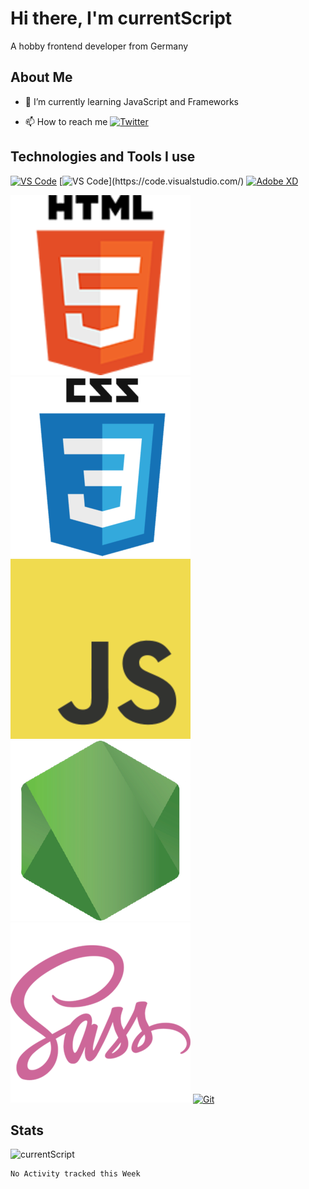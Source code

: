 # Hi there, I'm currentScript

A hobby frontend developer from Germany

## About Me

- 🌱 I’m currently learning JavaScript and Frameworks

- 📫 How to reach me [![Twitter](https://img.shields.io/badge/twitter-1DA1F2.svg?style=for-the-badge&logo=twitter&logoColor=ffffff)](https://twitter.com/currentscript)

## Technologies and Tools I use

[![VS Code](https://upload.wikimedia.org/wikipedia/commons/thumb/2/2d/Visual_Studio_Code_1.18_icon.svg/512px-Visual_Studio_Code_1.18_icon.svg.png?style=for-the-badge&logo=Visual-studio-code&logoColor=ffffff)](https://twitter.com/currentscript)
[![VS Code](https://upload.wikimedia.org/wikipedia/commons/thumb/2/2d/Visual_Studio_Code_1.18_icon.svg/512px-Visual_Studio_Code_1.18_icon.svg.png?width="25")](https://code.visualstudio.com/)
[![Adobe XD](https://www.adobe.com/content/dam/cc/icons/xd.svg)](https://www.adobe.com/de/products/xd.html)

[![HTML](https://raw.githubusercontent.com/github/explore/80688e429a7d4ef2fca1e82350fe8e3517d3494d/topics/html/html.png)](https://en.wikipedia.org/wiki/HTML)
[![CSS](https://raw.githubusercontent.com/github/explore/80688e429a7d4ef2fca1e82350fe8e3517d3494d/topics/css/css.png)](https://en.wikipedia.org/wiki/Cascading_Style_Sheets)
[![JavaScript](https://raw.githubusercontent.com/github/explore/80688e429a7d4ef2fca1e82350fe8e3517d3494d/topics/javascript/javascript.png)](https://en.wikipedia.org/wiki/JavaScript)
[![Node](https://raw.githubusercontent.com/github/explore/80688e429a7d4ef2fca1e82350fe8e3517d3494d/topics/nodejs/nodejs.png)](https://nodejs.org/en/)
[![SASS](https://raw.githubusercontent.com/github/explore/80688e429a7d4ef2fca1e82350fe8e3517d3494d/topics/sass/sass.png)](https://sass-lang.com/)
[![Git](https://www.netways.de/wp-content/uploads/2014/02/Git-Icon-1788C.png)](https://git-scm.com/)

## Stats

<p><img src="https://github-readme-stats.vercel.app/api?username=currentScript&show_icons=true&theme=dracula" alt="currentScript" /></p>

<!--START_SECTION:waka-->
```text
No Activity tracked this Week
```
<!--END_SECTION:waka-->
